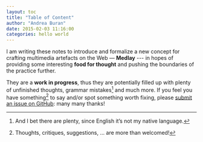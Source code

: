 ```yaml
---
layout: toc
title: "Table of Content"
author: "Andrea Buran"
date: 2015-02-03 11:16:00
categories: hello world
---
```


I am writing these notes to introduce and formalize a new concept for crafting multimedia artefacts on the Web — **Medlay** --- in hopes of providing some interesting **food for thought** and pushing the boundaries of the practice further.

They are a **work in progress**, thus they are potentially filled up with plenty of unfinished thoughts, grammar mistakes[^mistakes] and much more. If you feel you have something[^something] to say and/or spot something worth fixing, please [submit an issue on GitHub](https://github.com/ranbureand/medlay "Medlay on GitHub"): many many thanks!

[^mistakes]: And I bet there are plenty, since English it’s not my native language.

[^something]: Thoughts, critiques, suggestions, … are more than welcomed!
